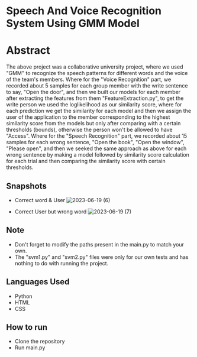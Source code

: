 # Speech And Voice Recognition System Using GMM Model

# Abstract
The above project was a collaborative university project, where we used "GMM" to recognize the speech patterns for different words and the voice of the team's members. Where for the "Voice Recognition" part, we recorded about 5 samples for each group member with the write sentence to say, "Open the door", and then we built our models for each member after extracting the features from them "FeatureExtraction.py", to get the write person we used the loglikelihood as our similarity score, where for each prediction we get the similarity for each model and then we assign the user of the application to the member corresponding to the highest similarity score from the models but only after comparing with a certain thresholds (bounds), otherwise the person won't be allowed to have "Access".  Where for the "Speech Recognition" part, we recorded about 15 samples for each wrong sentence, "Open the book", "Open the window", "Please open", and then we seeked the same approach as above for each wrong sentence by making a model followed by similarity score calculation for each trial and then comparing the similarity score with certain thresholds.

## Snapshots
- Correct word & User
![2023-06-19 (6)](https://github.com/SaraElwatany/Speech-and-voice-recognition/assets/93448764/18a6c093-32e9-4a3a-9919-0abbde7512ef)

- Correct User but wrong word
![2023-06-19 (7)](https://github.com/SaraElwatany/Speech-and-voice-recognition/assets/93448764/bfc09576-4dab-4060-8201-195578b24147)

## Note
- Don't forget to modify the paths present in the main.py to match your own.
- The "svm1.py" and "svm2.py" files were only for our own tests and has nothing to do with running the project.

## Languages Used
- Python
- HTML
- CSS

## How to run
- Clone the repository
- Run main.py
  

  
